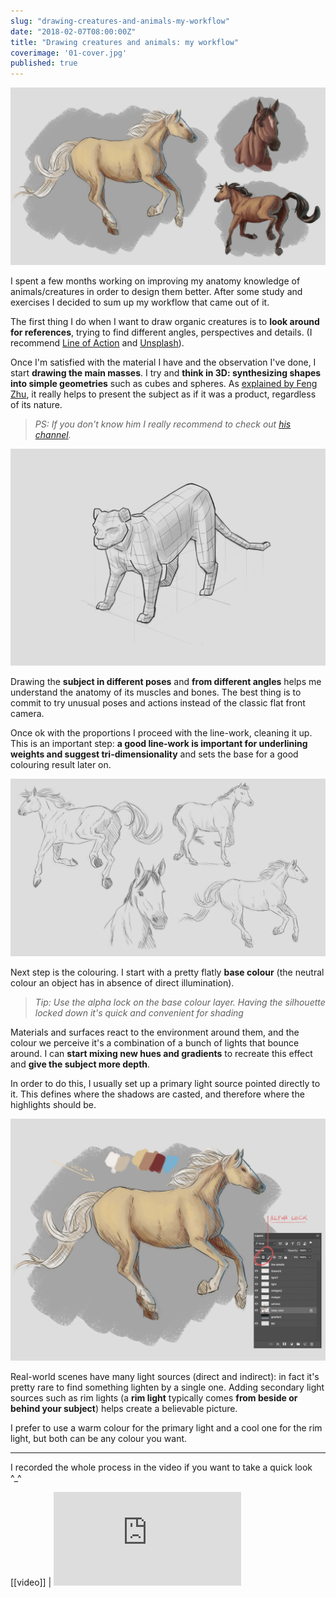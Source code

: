 ```yaml
---
slug: "drawing-creatures-and-animals-my-workflow"
date: "2018-02-07T08:00:00Z"
title: "Drawing creatures and animals: my workflow"
coverimage: '01-cover.jpg'
published: true
---
```


![Cover image](01-cover.jpg)

I spent a few months working on improving my anatomy knowledge of animals/creatures in order to design them better.
After some study and exercises I decided to sum up my workflow that came out of it.

The first thing I do when I want to draw organic creatures is to **look around for references**, trying to find different angles, perspectives and details.
(I recommend [Line of Action](https://line-of-action.com/) and [Unsplash](https://unsplash.com/)).

Once I'm satisfied with the material I have and the observation I've done, I start **drawing the main masses**.
I try and **think in 3D: synthesizing shapes into simple geometries** such as cubes and spheres.
As [explained by Feng Zhu](https://www.youtube.com/watch?v=UrbfOpIP_UY), it really helps to present the subject as if it was a product, regardless of its nature.

> _PS: If you don't know him I really recommend to check out [his channel](https://www.youtube.com/channel/UCbdyjrrJAjDIACjCsjAGFAA)._

![Mass exercise example](02-3dexercise.jpg)

Drawing the **subject in different poses** and **from different angles** helps me understand the anatomy of its muscles and bones.
The best thing is to commit to try unusual poses and actions instead of the classic flat front camera.

Once ok with the proportions I proceed with the line-work, cleaning it up.
This is an important step: **a good line-work is important for underlining weights and suggest tri-dimensionality** and sets the base for a good colouring result later on.

![Line-drawing exercise example](03-linedrawing-positions.jpg)

Next step is the colouring. I start with a pretty flatly **base colour** (the neutral colour an object has in absence of direct illumination).

> _Tip: Use the alpha lock on the base colour layer. Having the silhouette locked down it's quick and convenient for shading_

Materials and surfaces react to the environment around them, and the colour we perceive it's a combination of a bunch of lights that bounce around.
I can **start mixing new hues and gradients** to recreate this effect and **give the subject more depth**.

In order to do this, I usually set up a primary light source pointed directly to it.
This defines where the shadows are casted, and therefore where the highlights should be.

![Color explanation](04-light-colors-alphalock.jpg)

Real-world scenes have many light sources (direct and indirect): in fact it's pretty rare to find something lighten by a single one. Adding secondary light sources such as rim lights (a **rim light** typically comes **from beside or behind your subject**) helps create a believable picture.

I prefer to use a warm colour for the primary light and a cool one for the rim light, but both can be any colour you want.

---

I recorded the whole process in the video if you want to take a quick look ^\_^

[[video]]
| <iframe src="https://www.youtube.com/embed/0eadFa7guak?rel=0&amp;showinfo=0" frameborder="0" allow="autoplay; encrypted-media" allowfullscreen></iframe>
